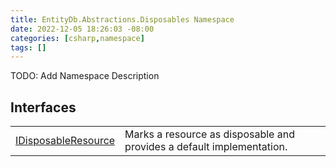 ```yaml
---
title: EntityDb.Abstractions.Disposables Namespace
date: 2022-12-05 18:26:03 -08:00
categories: [csharp,namespace]
tags: []
---
```



TODO: Add Namespace Description

## Interfaces
<table><tr><td><a href='/posts/csharp.interface.entitydb.abstractions.disposables.idisposableresource/'>IDisposableResource</a></td><td>
Marks a resource as disposable and provides a default implementation.
</td></tr></table>
